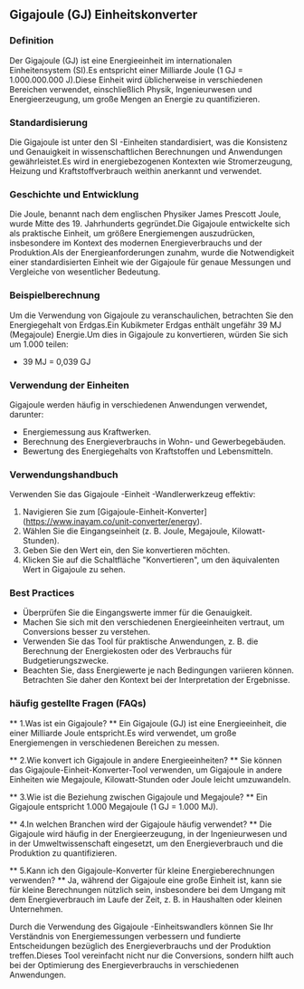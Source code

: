 ## Gigajoule (GJ) Einheitskonverter

### Definition
Der Gigajoule (GJ) ist eine Energieeinheit im internationalen Einheitensystem (SI).Es entspricht einer Milliarde Joule (1 GJ = 1.000.000.000 J).Diese Einheit wird üblicherweise in verschiedenen Bereichen verwendet, einschließlich Physik, Ingenieurwesen und Energieerzeugung, um große Mengen an Energie zu quantifizieren.

### Standardisierung
Die Gigajoule ist unter den SI -Einheiten standardisiert, was die Konsistenz und Genauigkeit in wissenschaftlichen Berechnungen und Anwendungen gewährleistet.Es wird in energiebezogenen Kontexten wie Stromerzeugung, Heizung und Kraftstoffverbrauch weithin anerkannt und verwendet.

### Geschichte und Entwicklung
Die Joule, benannt nach dem englischen Physiker James Prescott Joule, wurde Mitte des 19. Jahrhunderts gegründet.Die Gigajoule entwickelte sich als praktische Einheit, um größere Energiemengen auszudrücken, insbesondere im Kontext des modernen Energieverbrauchs und der Produktion.Als der Energieanforderungen zunahm, wurde die Notwendigkeit einer standardisierten Einheit wie der Gigajoule für genaue Messungen und Vergleiche von wesentlicher Bedeutung.

### Beispielberechnung
Um die Verwendung von Gigajoule zu veranschaulichen, betrachten Sie den Energiegehalt von Erdgas.Ein Kubikmeter Erdgas enthält ungefähr 39 MJ (Megajoule) Energie.Um dies in Gigajoule zu konvertieren, würden Sie sich um 1.000 teilen:
- 39 MJ = 0,039 GJ

### Verwendung der Einheiten
Gigajoule werden häufig in verschiedenen Anwendungen verwendet, darunter:
- Energiemessung aus Kraftwerken.
- Berechnung des Energieverbrauchs in Wohn- und Gewerbegebäuden.
- Bewertung des Energiegehalts von Kraftstoffen und Lebensmitteln.

### Verwendungshandbuch
Verwenden Sie das Gigajoule -Einheit -Wandlerwerkzeug effektiv:
1. Navigieren Sie zum [Gigajoule-Einheit-Konverter] (https://www.inayam.co/unit-converter/energy).
2. Wählen Sie die Eingangseinheit (z. B. Joule, Megajoule, Kilowatt-Stunden).
3. Geben Sie den Wert ein, den Sie konvertieren möchten.
4. Klicken Sie auf die Schaltfläche "Konvertieren", um den äquivalenten Wert in Gigajoule zu sehen.

### Best Practices
- Überprüfen Sie die Eingangswerte immer für die Genauigkeit.
- Machen Sie sich mit den verschiedenen Energieeinheiten vertraut, um Conversions besser zu verstehen.
- Verwenden Sie das Tool für praktische Anwendungen, z. B. die Berechnung der Energiekosten oder des Verbrauchs für Budgetierungszwecke.
- Beachten Sie, dass Energiewerte je nach Bedingungen variieren können. Betrachten Sie daher den Kontext bei der Interpretation der Ergebnisse.

### häufig gestellte Fragen (FAQs)

** 1.Was ist ein Gigajoule? **
Ein Gigajoule (GJ) ist eine Energieeinheit, die einer Milliarde Joule entspricht.Es wird verwendet, um große Energiemengen in verschiedenen Bereichen zu messen.

** 2.Wie konvert ich Gigajoule in andere Energieeinheiten? **
Sie können das Gigajoule-Einheit-Konverter-Tool verwenden, um Gigajoule in andere Einheiten wie Megajoule, Kilowatt-Stunden oder Joule leicht umzuwandeln.

** 3.Wie ist die Beziehung zwischen Gigajoule und Megajoule? **
Ein Gigajoule entspricht 1.000 Megajoule (1 GJ = 1.000 MJ).

** 4.In welchen Branchen wird der Gigajoule häufig verwendet? **
Die Gigajoule wird häufig in der Energieerzeugung, in der Ingenieurwesen und in der Umweltwissenschaft eingesetzt, um den Energieverbrauch und die Produktion zu quantifizieren.

** 5.Kann ich den Gigajoule-Konverter für kleine Energieberechnungen verwenden? **
Ja, während der Gigajoule eine große Einheit ist, kann sie für kleine Berechnungen nützlich sein, insbesondere bei dem Umgang mit dem Energieverbrauch im Laufe der Zeit, z. B. in Haushalten oder kleinen Unternehmen.

Durch die Verwendung des Gigajoule -Einheitswandlers können Sie Ihr Verständnis von Energiemessungen verbessern und fundierte Entscheidungen bezüglich des Energieverbrauchs und der Produktion treffen.Dieses Tool vereinfacht nicht nur die Conversions, sondern hilft auch bei der Optimierung des Energieverbrauchs in verschiedenen Anwendungen.